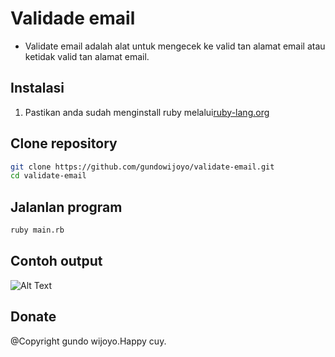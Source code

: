 # Validade email

- Validate email adalah alat untuk mengecek ke valid tan alamat email atau ketidak valid tan
 alamat email.

## Instalasi 
1. Pastikan anda sudah menginstall ruby melalui<a href="https://www.ruby-lang.org/en/documentation/installation/">ruby-lang.org</a>

## Clone repository 
```bash
git clone https://github.com/gundowijoyo/validate-email.git
cd validate-email
```
## Jalanlan program
```bash
ruby main.rb
```
## Contoh output
![Alt Text]()

## Donate 



@Copyright gundo wijoyo.Happy cuy.
